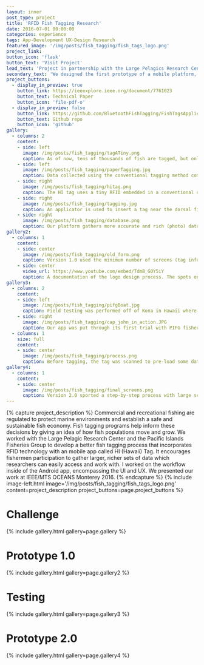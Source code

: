 ```yaml
---
layout: inner
post_type: project
title: 'RFID Fish Tagging Research'
date: 2016-07-01 00:00:00
categories: experience
tags: App-Development UX-Design Research
featured_image: '/img/posts/fish_tagging/fish_tags_logo.png'
project_link:
button_icon: 'flask'
button_text: 'Visit Project'
lead_text: 'Project in partnership with the Large Pelagics Research Center and the Pacific Islands Fisheries Group to develop a better way to report tagged fish.'
secondary_text: 'We designed the first prototype of a mobile platform, called HI (Hawaii) Tag, to create an incentive for fishermen to participate in local tagging projects and help fisheries make better-informed decisions about management and protection of marine ecosystems.'
project_buttons:
  - display_in_preview: true
    button_link: https://ieeexplore.ieee.org/document/7761023
    button_text: Technical Paper
    button_icon: 'file-pdf-o'
  - display_in_preview: false
    button_link: https://github.com/BluetoothFishTagging/FishTagsApplication
    button_text: Github repo
    button_icon: 'github'
gallery:
  - columns: 2
    content:
    - side: left
      image: /img/posts/fish_tagging/tagATiny.png
      caption: As of now, tens of thousands of fish are tagged, but only a small percentage are reported. One reason is due to the tedious process of catching and reporting itself.
    - side: left
      image: /img/posts/fish_tagging/paperTagging.jpg
      caption: Data collected using the conventional tagging method comes back on a paper covered in fish guts and blood by mail. It is manually entered into a database.
    - side: right
      image: /img/posts/fish_tagging/hitag.png
      caption: The HI tag uses a tiny RFID embedded in a conventional dart tag made from nylon and vinyl to automate reporting.
    - side: right
      image: /img/posts/fish_tagging/tagging.jpg
      caption: An applicator is used to insert a tag near the dorsal fin of the fish, which will hopefully be reported if the fish is caught again.
    - side: right
      image: /img/posts/fish_tagging/database.png
      caption: Our platform gathers more accurate and rich (photo) data and automatically uploads and organizes it in a database.
gallery2:
  - columns: 1
    content:
    - side: center
      image: /img/posts/fish_tagging/old_form.png
      caption: Version 1.0 used the minimum number of screens (tag information and personal information) a fisherman would need to complete. This format turned out to be very hard to work with on a rocking boat.
    - side: center
      video_url: https://www.youtube.com/embed/TdmB_GOY5iY
      caption: A documentation of the logo design process. The spots on the fish are the Hawaii islands, while the G is flipped to resemble a fish hook.
gallery3:
  - columns: 2
    content:
    - side: left
      image: /img/posts/fish_tagging/pifgBoat.jpg
      caption: Field testing was performed off of Kona in Hawaii where the first of HI Tag RFID tags were deployed.
    - side: right
      image: /img/posts/fish_tagging/cap_john_in_action.JPG
      caption: Our app was put through its first trial with PIFG fishermen and LPRC researchers.
  - columns: 1
    size: full
    content:
    - side: center
      image: /img/posts/fish_tagging/process.png
      caption: Before tagging, the tag was scanned to pre-load some data (tag ID, location) to save time. When the fish was caught, its eye was covered with a cloth to keep it calm. Then, its fork length was measured and a photo was taken. Finally, the tag was inserted and the fish released. The data was uploaded and available as soon as the boat returned to land.
gallery4:
  - columns: 1
    content:
    - side: center
      image: /img/posts/fish_tagging/final_screens.png
      caption: Version 2.0 sported a step-by-step process with large screens. The auto-filled in data was hidden, sacrificing user control which we had thought important (before we tried it ourselves).
---
```

{% capture project_description %}
Commercial and recreational fishing are regulated to protect marine environments and establish a safe and sustainable fish economy. Fish tagging programs help inform these decisions by giving an idea of how fish populations move and grow.
We worked with the Large Pelagic Research Center and the Pacific Islands Fisheries Group to develop a better fish tagging process that incorporates RFID technology with an mobile app called HI (Hawaii) Tag. It encourages fishermen participation to gather larger, richer sets of data which researchers can easily access and work with.
I worked on the workflow inside of the Android app, encompassing the UI and UX. We presented our work at IEEE/MTS OCEANS Monterey 2016.
{% endcapture %}
{% include image-left.html image='/img/posts/fish_tagging/fish_tags_logo.png' content=project_description project_buttons=page.project_buttons %}

<h1 class="section-title text-center">Challenge</h1>
{% include gallery.html gallery=page.gallery %}

<h1 class="section-title text-center">Prototype 1.0</h1>
{% include gallery.html gallery=page.gallery2 %}

<h1 class="section-title text-center">Testing</h1>
{% include gallery.html gallery=page.gallery3 %}

<h1 class="section-title text-center">Prototype 2.0</h1>
{% include gallery.html gallery=page.gallery4 %}
